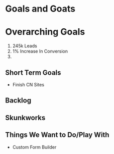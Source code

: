 # Goals and Goats


# Overarching Goals
1. 245k Leads
2. 1% Increase In Conversion 
3. 

## Short Term Goals 
- Finish CN Sites

## Backlog

## Skunkworks

## Things We Want to Do/Play With
- Custom Form Builder 
 
